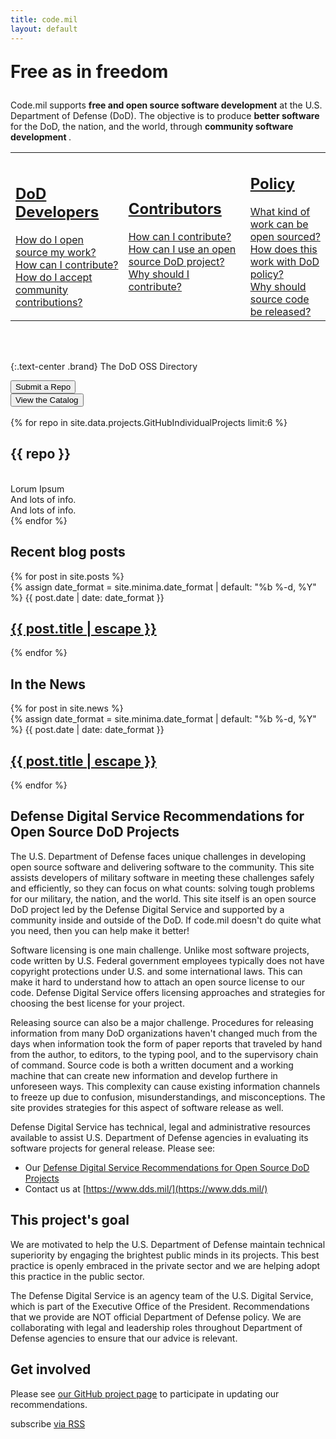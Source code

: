 ```yaml
---
title: code.mil
layout: default
---
```


<section class="row">
  <div class="col-sm-6 col-sm-offset-3">
    <p class="text-center" style="font-weight:bolder; font-size:2em;">Free as in freedom </p>
    Code.mil supports <strong>free and open source software development</strong> at the U.S. Department of Defense (DoD). The objective is to produce <strong>better software</strong> for the DoD, the nation, and the world, through <strong> community software development </strong>.
  </div>
</section>
<section id="faqs" class="row">
  <table><tr>
    <td class="css3-shadow col-sm-4">
      <a href="{% if jekyll.environment == 'staging' %}{% else %}{{ site.baseurl}}{% endif %}{% link _faqs/dod.md %}">
        <div class="panel-body">
          <h2>DoD Developers</h2>
          How do I open source my work?<br>
          How can I contribute?<br>
	  How do I accept community contributions?
        </div>
      </a>
    </td>
    <td class="css3-shadow col-sm-4">
      <a href="{% if jekyll.environment == 'staging' %}{% else %}{{ site.baseurl}}{% endif %}{% link _faqs/civ.md %}">
        <div class="panel-body">
          <h2>Contributors</h2>
          How can I contribute?<br>
          How can I use an open source DoD project?<br>
	  Why should I contribute?
        </div>
      </a>
    </td>
    <td class="css3-shadow col-sm-4">
      <a href="{% if jekyll.environment == 'staging' %}{% else %}{{ site.baseurl}}{% endif %}{% link _faqs/other.md %}">
        <div class="panel-body">
          <h2>Policy</h2>
          What kind of work can be open sourced?<br>
          How does this work with DoD policy?<br>
          Why should source code be released?
        </div>
      </a>
    </td>
  </tr></table>
</section>
<br>
<br>

{:.text-center .brand}
The DoD OSS Directory

<section class="row">
  <div class="col-sm-3 col-sm-offset-3">
  <button class=" col-sm-12 btn btn-default btn-lg">Submit a Repo</button>
  </div>
  <div class="col-sm-3">
  <button class="col-sm-12 btn btn-default btn-lg">View the Catalog</button>
  </div>
</section>
<br>
<section class="row">
{% for repo in site.data.projects.GitHubIndividualProjects limit:6 %}
    <div class="col-sm-6">
        <div class="col-sm-12 panel panel-default css3-shadow">
            <h2>{{ repo }}</h2>
            <div class="panel-body">
            <br>Lorum Ipsum
            <br>And lots of info.
            <br>And lots of info.
            </div>
        </div>
    </div>
{% endfor %}
</section>

<section class="row">
<div class="col-sm-6">
<h2>Recent blog posts</h2>
{% for post in site.posts %}
  <div class="panel css3-shadow col-sm-12">
    {% assign date_format = site.minima.date_format | default: "%b %-d, %Y" %}
    <span class="post-meta">{{ post.date | date: date_format }}</span>
    <h2>
     <a class="post-link" href="{% if jekyll.environment == 'staging' %}{% else %}{{ site.baseurl}}{% endif %}{{ post.url }}">{{ post.title | escape }}</a>
    </h2>
  </div>
{% endfor %}
</div>
<div class="col-sm-6">
<h2>In the News</h2>
{% for post in site.news %}
  <div class="panel css3-shadow col-sm-12">
    {% assign date_format = site.minima.date_format | default: "%b %-d, %Y" %}
    <span>{{ post.date | date: date_format }}</span>
    <h2>
     <a href="{% if jekyll.environment == 'staging' %}{% else %}{{ site.baseurl }}{% endif %}{{ post.url }}">{{ post.title | escape }}</a>
    </h2>
  </div>
  {% endfor %}
</div>
</section>

<section class="row">
  <div class="panel css3-shadow">
  <div class="text-left" markdown="1">

# Defense Digital Service Recommendations for Open Source DoD Projects

The U.S. Department of Defense faces unique challenges in developing open source software and delivering software to the community. This site assists developers of military software in meeting these challenges safely and efficiently, so they can focus on what counts: solving tough problems for our military, the nation, and the world. This site itself is an open source DoD project led by the Defense Digital Service and supported by a community inside and outside of the DoD. If code.mil doesn't do quite  what you need, then you can help make it better!

Software licensing is one main challenge. Unlike most software projects, code written by U.S. Federal government employees typically does not have copyright protections under U.S. and some international laws. This can make it hard to understand how to attach an open source license to our code. Defense Digital Service offers licensing approaches and strategies for choosing the best license for your project.

Releasing source can also be a major challenge. Procedures for releasing information from many DoD organizations haven't changed much from the days when information took the form of paper reports that traveled by hand from the author, to editors, to the typing pool, and to the supervisory chain of command. Source code is both a written document and a working machine that can create new information and develop furthere in unforeseen ways. This complexity can cause existing information channels to freeze up due to confusion, misunderstandings, and misconceptions. The site provides strategies for this aspect of software release as well. 

Defense Digital Service has technical, legal and administrative resources available to assist U.S. Department of Defense agencies in evaluating its software projects for general release. Please see:

* Our [Defense Digital Service Recommendations for Open Source DoD Projects](implementation-guide.html)
* Contact us at [https://www.dds.mil/](https://www.dds.mil/)

## This project's goal

We are motivated to help the U.S. Department of Defense maintain technical superiority by engaging the brightest public minds in its projects. This best practice is openly embraced in the private sector and we are helping adopt this practice in the public sector.

The Defense Digital Service is an agency team of the U.S. Digital Service, which is part of the Executive Office of the President. Recommendations that we provide are NOT official Department of Defense policy. We are collaborating with legal and leadership roles throughout Department of Defense agencies to ensure that our advice is relevant.

## Get involved

Please see [our GitHub project page](https://github.com/deptofdefense/code.mil/) to participate in updating our recommendations.

<p class="rss-subscribe">subscribe <a href="{{ "/feed.xml" | relative_url }}">via RSS</a></p>

    
  </div>
  </div>
</section>

<script>
var _table_ = document.createElement('table'),
    _tr_ = document.createElement('tr'),
    _th_ = document.createElement('th'),
    _td_ = document.createElement('td');

// Builds the HTML Table out of myList json data from Ivy restful service.
 function buildHtmlTable(arr) {
     var table = _table_.cloneNode(false),
         columns = addAllColumnHeaders(arr, table);
     for (var i=0, maxi=arr.length; i < maxi; ++i) {
         var tr = _tr_.cloneNode(false);
         for (var j=0, maxj=columns.length; j < maxj ; ++j) {
             var td = _td_.cloneNode(false);
                 cellValue = arr[i][columns[j]];
             td.appendChild(document.createTextNode(arr[i][columns[j]] || ''));
             tr.appendChild(td);
         }
         table.appendChild(tr);
     }
     return table;
 }

 // Adds a header row to the table and returns the set of columns.
 // Need to do union of keys from all records as some records may not contain
 // all records
 function addAllColumnHeaders(arr, table)
 {
     var columnSet = [],
         tr = _tr_.cloneNode(false);
     for (var i=0, l=arr.length; i < l; i++) {
         for (var key in arr[i]) {
             if (arr[i].hasOwnProperty(key) && columnSet.indexOf(key)===-1) {
                 columnSet.push(key);
                 var th = _th_.cloneNode(false);
                 th.appendChild(document.createTextNode(key));
                 tr.appendChild(th);
             }
         }
     }
     table.appendChild(tr);
     return columnSet;
 }
var xhr = new XMLHttpRequest();
xhr.responseType = 'json';

xhr.open('GET', 'https://api.github.com/search/repositories?q=topic%3Acode-mil%20pushed%3A%3E2017-03-01&sort=stars&order=desc');
xhr.onload = function() {
  var tmpTable = buildHtmlTable(this.response.items)
  // TODO: Commenting out for now.
  // document.body.appendChild(tmpTable);
};
xhr.send();

</script>

